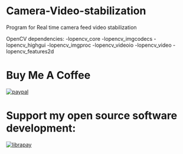 # Camera-Video-stabilization
Program for Real time camera feed video stabilization

OpenCV dependencies:
-lopencv_core 
-lopencv_imgcodecs 
-lopencv_highgui 
-lopencv_imgproc
-lopencv_videoio 
-lopencv_video 
-lopencv_features2d

# Buy Me A Coffee

[![paypal](https://www.paypalobjects.com/en_US/i/btn/btn_donateCC_LG.gif)](https://www.paypal.com/paypalme/jairajjangle001/usd)

# Support my open source software development:

[![librapay](https://liberapay.com/assets/widgets/donate.svg)](https://liberapay.com/FutureJJ/donate)
